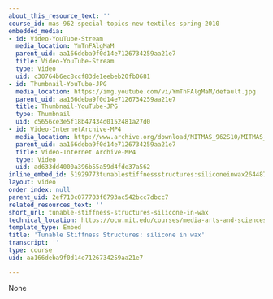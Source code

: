 ```yaml
---
about_this_resource_text: ''
course_id: mas-962-special-topics-new-textiles-spring-2010
embedded_media:
- id: Video-YouTube-Stream
  media_location: YmTnFAlgMaM
  parent_uid: aa166deba9f0d14e7126734259aa21e7
  title: Video-YouTube-Stream
  type: Video
  uid: c30764b6ec8ccf83de1eebeb20fb0681
- id: Thumbnail-YouTube-JPG
  media_location: https://img.youtube.com/vi/YmTnFAlgMaM/default.jpg
  parent_uid: aa166deba9f0d14e7126734259aa21e7
  title: Thumbnail-YouTube-JPG
  type: Thumbnail
  uid: c5656ce3e5f18b47434d0152481a27d0
- id: Video-InternetArchive-MP4
  media_location: http://www.archive.org/download/MITMAS_962S10/MITMAS_962S10assn9_tunable_vid1_300k.mp4
  parent_uid: aa166deba9f0d14e7126734259aa21e7
  title: Video-Internet Archive-MP4
  type: Video
  uid: ad633dd4000a396b55a59d4fde37a562
inline_embed_id: 51929773tunablestiffnessstructures:siliconeinwax26448766
layout: video
order_index: null
parent_uid: 2ef710c077703f6793ac542bcc7dbcc7
related_resources_text: ''
short_url: tunable-stiffness-structures-silicone-in-wax
technical_location: https://ocw.mit.edu/courses/media-arts-and-sciences/mas-962-special-topics-new-textiles-spring-2010/assignments-and-projects/final-project/final-project-tunable-stiffness-structures/tunable-stiffness-structures-silicone-in-wax
template_type: Embed
title: 'Tunable Stiffness Structures: silicone in wax'
transcript: ''
type: course
uid: aa166deba9f0d14e7126734259aa21e7

---
```

None
